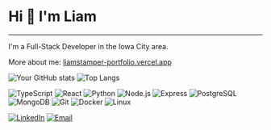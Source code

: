 # Hi 👋 I'm Liam
---
I'm a Full-Stack Developer in the Iowa City area.

More about me: [liamstamper-portfolio.vercel.app](https://liamstamper-portfolio.vercel.app)

![Your GitHub stats](https://github-readme-stats.vercel.app/api?username=liamstamper&show_icons=true&theme=radical)
![Top Langs](https://github-readme-stats.vercel.app/api/top-langs/?username=liamstamper&layout=compact&theme=radical)

![TypeScript](https://img.shields.io/badge/TypeScript-3178C6?logo=typescript&logoColor=white)
![React](https://img.shields.io/badge/React-61DAFB?logo=react&logoColor=black)
![Python](https://img.shields.io/badge/Python-3776AB?logo=python&logoColor=white)
![Node.js](https://img.shields.io/badge/Node.js-339933?logo=node.js&logoColor=white)
![Express](https://img.shields.io/badge/Express-gray?logo=express&logoColor=white)
![PostgreSQL](https://img.shields.io/badge/PostgreSQL-336791?logo=postgresql&logoColor=white)
![MongoDB](https://img.shields.io/badge/MongoDB-47A248?logo=mongodb&logoColor=white)
![Git](https://img.shields.io/badge/Git-F05032?logo=git&logoColor=white)
![Docker](https://img.shields.io/badge/Docker-2496ED?logo=docker&logoColor=white)
![Linux](https://img.shields.io/badge/Linux-FCC624?logo=linux&logoColor=black)

[![LinkedIn](https://img.shields.io/badge/LinkedIn-0077B5?logo=linkedin&logoColor=white)](https://linkedin.com/in/liamstamper)
[![Email](https://img.shields.io/badge/Email-D14836?logo=gmail&logoColor=white)](mailto:liam.stamper@gmail.com)
